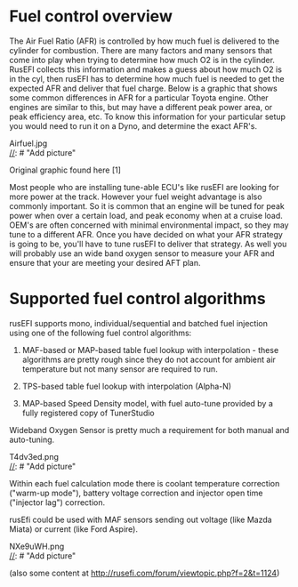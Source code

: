 # Fuel control overview

The Air Fuel Ratio (AFR) is controlled by how much fuel is delivered to the cylinder for combustion. There are many factors and many sensors that come into play when trying to determine how much O2 is in the cylinder. RusEFI collects this information and makes a guess about how much O2 is in the cyl, then rusEFI has to determine how much fuel is needed to get the expected AFR and deliver that fuel charge. Below is a graphic that shows some common differences in AFR for a particular Toyota engine. Other engines are similar to this, but may have a different peak power area, or peak efficiency area, etc. To know this information for your particular setup you would need to run it on a Dyno, and determine the exact AFR's.

Airfuel.jpg  
[//]: # "Add picture"

Original graphic found here [1]

Most people who are installing tune-able ECU's like rusEFI are looking for more power at the track. However your fuel weight advantage is also commonly important. So it is common that an engine will be tuned for peak power when over a certain load, and peak economy when at a cruise load. OEM's are often concerned with minimal environmental impact, so they may tune to a different AFR. Once you have decided on what your AFR strategy is going to be, you'll have to tune rusEFI to deliver that strategy. As well you will probably use an wide band oxygen sensor to measure your AFR and ensure that your are meeting your desired AFT plan.

# Supported fuel control algorithms 
rusEFI supports mono, individual/sequential and batched fuel injection using one of the following fuel control algorithms:

1) MAF-based or MAP-based table fuel lookup with interpolation - these algorithms are pretty rough since they do not account for ambient air temperature but not many sensor are required to run.

2) TPS-based table fuel lookup with interpolation (Alpha-N)

3) MAP-based Speed Density model, with fuel auto-tune provided by a fully registered copy of TunerStudio

Wideband Oxygen Sensor is pretty much a requirement for both manual and auto-tuning.


T4dv3ed.png  
[//]: # "Add picture"

Within each fuel calculation mode there is coolant temperature correction ("warm-up mode"), battery voltage correction and injector open time ("injector lag") correction.


rusEfi could be used with MAF sensors sending out voltage (like Mazda Miata) or current (like Ford Aspire).


NXe9uWH.png  
[//]: # "Add picture"

(also some content at http://rusefi.com/forum/viewtopic.php?f=2&t=1124)

[//]: # "I feel this page needs a lot of work" 
[//]: # "OrchardPerformance" 